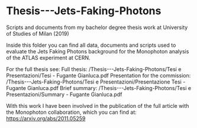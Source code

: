 # Thesis---Jets-Faking-Photons
Scripts and documents from my bachelor degree thesis work at University of Studies of Milan (2019)

Inside this folder you can find all data, documents and scripts used to evaluate the Jets Faking Photons background for the Monophoton analysis of the ATLAS 
experiment at CERN.

For the full thesis see: 
Full thesis:                      /Thesis---Jets-Faking-Photons/Tesi e Presentazioni/Tesi - Fugante Gianluca.pdf
Presentation for the commission:  /Thesis---Jets-Faking-Photons/Tesi e Presentazioni/Presentazione Tesi - Fugante Gianluca.pdf
Brief summary:                    /Thesis---Jets-Faking-Photons/Tesi e Presentazioni/Summary - Fugante Gianluca.pdf

With this work I have been involved in the publication of the full article with the Monophoton collaboration, which you can find at: 
https://arxiv.org/abs/2011.05259



